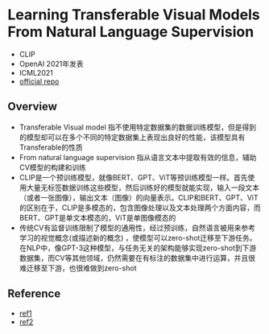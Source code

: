 # Learning Transferable Visual Models From Natural Language Supervision

- CLIP
- OpenAI 2021年发表
- ICML2021
- [official repo](https://github.com/OpenAI/CLIP)

## Overview
- Transferable Visual model 指不使用特定数据集的数据训练模型，但是得到的模型却可以在多个不同的特定数据集上表现出良好的性能，该模型具有Transferable的性质
- From natural language supervision 指从语言文本中提取有效的信息，辅助CV模型的构建和训练
- CLIP是一个预训练模型，就像BERT、GPT、ViT等预训练模型一样。首先使用大量无标签数据训练这些模型，然后训练好的模型就能实现，输入一段文本（或者一张图像），输出文本（图像）的向量表示。CLIP和BERT、GPT、ViT的区别在于，CLIP是多模态的，包含图像处理以及文本处理两个方面内容，而BERT、GPT是单文本模态的，ViT是单图像模态的
- 传统CV有监督训练限制了模型的通用性，经过预训练，自然语言被用来参考学习的视觉概念(或描述新的概念) ，使模型可以zero-shot迁移至下游任务。在NLP中，像GPT-3这种模型，与任务无关的架构能够实现zero-shot到下游数据集，而CV等其他领域，仍然需要在有标注的数据集中进行运算，并且很难迁移至下游，也很难做到zero-shot

## Reference
- [ref1](https://blog.csdn.net/me_yundou/article/details/123033447)
- [ref2](https://blog.csdn.net/qq_42014059/article/details/122045800)